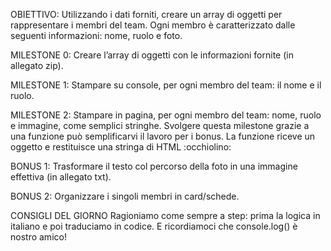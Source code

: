 OBIETTIVO:
Utilizzando i dati forniti, creare un array di oggetti per rappresentare i membri del team.
Ogni membro è caratterizzato dalle seguenti informazioni: nome, ruolo e foto.

MILESTONE 0:
Creare l’array di oggetti con le informazioni fornite (in allegato zip).

MILESTONE 1:
Stampare su console, per ogni membro del team: il nome e il ruolo.

MILESTONE 2:
Stampare in pagina, per ogni membro del team: nome, ruolo e immagine, come semplici stringhe.
Svolgere questa milestone grazie a una funzione può semplificarvi il lavoro per i bonus. La funzione riceve un oggetto e restituisce una stringa di HTML :occhiolino:

BONUS 1:
Trasformare il testo col percorso della foto in una immagine effettiva (in allegato txt).

BONUS 2:
Organizzare i singoli membri in card/schede.

CONSIGLI DEL GIORNO
Ragioniamo come sempre a step: prima la logica in italiano e poi traduciamo in codice.
E ricordiamoci che console.log() è nostro amico!
